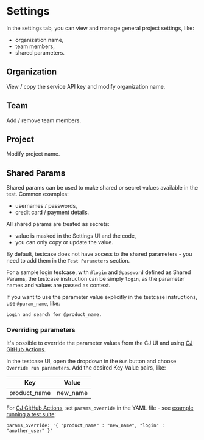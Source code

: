 # Settings

In the settings tab, you can view and manage general project settings, like:
- organization name,
- team members,
- shared parameters.

## Organization

View / copy the service API key and modify organization name.

## Team

Add / remove team members.

## Project

Modify project name.

## Shared Params

Shared params can be used to make shared or secret values available in the test. Common examples:
- usernames / passwords,
- credit card / payment details.

All shared params are treated as secrets:
- value is masked in the Settings UI and the code,
- you can only copy or update the value.

By default, testcase does not have access to the shared parameters - you need to add them in the `Test Parameters` section.

For a sample login testcase, with `@login` and `@password` defined as Shared Params, the testcase instruction can be simply `login`, as the parameter names and values are passed as context.

If you want to use the parameter value explicitly in the testcase instructions, use `@param_name`, like:

```
Login and search for @product_name.
```

### Overriding parameters

It's possible to override the parameter values from the CJ UI and using [CJ GitHub Actions](https://github.com/marketplace/actions/critical-journey).

In the testcase UI, open the dropdown in the `Run` button and choose `Override run parameters`. Add the desired Key-Value pairs, like:

| Key | Value |
| ----- | ---------- |
| product_name | new_name |


For [CJ GitHub Actions](https://github.com/marketplace/actions/critical-journey), set `params_override` in the YAML file - see [example running a test suite](https://github.com/marketplace/actions/critical-journey#example-usage-for-running-a-test-suite):

```
params_override: '{ "product_name" : "new_name", "login" : "another_user" }'
```
